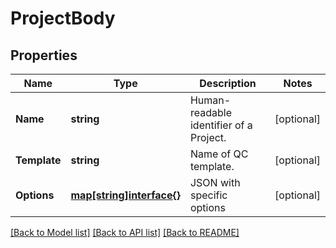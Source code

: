# ProjectBody

## Properties

Name | Type | Description | Notes
------------ | ------------- | ------------- | -------------
**Name** | **string** | Human-readable identifier of a Project. | [optional] 
**Template** | **string** | Name of QC template. | [optional] 
**Options** | [**map[string]interface{}**](.md) | JSON with specific options | [optional] 

[[Back to Model list]](../README.md#documentation-for-models) [[Back to API list]](../README.md#documentation-for-api-endpoints) [[Back to README]](../README.md)


